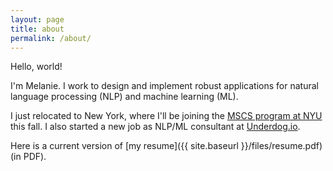 ```yaml
---
layout: page
title: about
permalink: /about/
---
```


Hello, world!

I'm Melanie. I work to design and implement robust applications for natural language processing (NLP) and machine learning (ML).

I just relocated to New York, where I'll be joining the [MSCS program at NYU](https://www.cs.nyu.edu/home/master/prospective_mscs.html) this fall. I also started a new job as NLP/ML consultant at [Underdog.io](https://underdog.io/).

Here is a current version of [my resume]({{ site.baseurl }}/files/resume.pdf) (in PDF).
